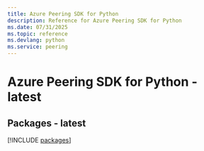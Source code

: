 ```yaml
---
title: Azure Peering SDK for Python
description: Reference for Azure Peering SDK for Python
ms.date: 07/31/2025
ms.topic: reference
ms.devlang: python
ms.service: peering
---
```

# Azure Peering SDK for Python - latest
## Packages - latest
[!INCLUDE [packages](peering-index.md)]